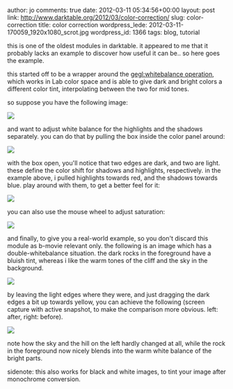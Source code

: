 author: jo
comments: true
date: 2012-03-11 05:34:56+00:00
layout: post
link: http://www.darktable.org/2012/03/color-correction/
slug: color-correction
title: color correction
wordpress_lede: 2012-03-11-170059_1920x1080_scrot.jpg
wordpress_id: 1366
tags: blog, tutorial

this is one of the oldest modules in darktable. it appeared to me that it probably lacks an example to discover how useful it can be.. so here goes the example.

this started off to be a wrapper around the [gegl:whitebalance operation](http://gegl.org/operations.html#op_gegl:whitebalance), which works in Lab color space and is able to give dark and bright colors a different color tint, interpolating between the two for mid tones.

so suppose you have the following image:

[![](http://www.darktable.org/wp-content/uploads/2012/03/2012-03-11-170029_1920x1080_scrot.jpg)](http://www.darktable.org/2012/03/color-correction/2012-03-11-170029_1920x1080_scrot/)

and want to adjust white balance for the highlights and the shadows separately. you can do that by pulling the box inside the color panel around:

[![](http://www.darktable.org/wp-content/uploads/2012/03/2012-03-11-170059_1920x1080_scrot.jpg)](http://www.darktable.org/2012/03/color-correction/2012-03-11-170059_1920x1080_scrot/)

with the box open, you'll notice that two edges are dark, and two are light. these define the color shift for shadows and highlights, respectively. in the example above, i pulled highlights towards red, and the shadows towards blue. play around with them, to get a better feel for it:

[![](http://www.darktable.org/wp-content/uploads/2012/03/2012-03-11-170139_1920x1080_scrot.jpg)](http://www.darktable.org/2012/03/color-correction/2012-03-11-170139_1920x1080_scrot/)

you can also use the mouse wheel to adjust saturation:

[![](http://www.darktable.org/wp-content/uploads/2012/03/2012-03-11-170333_1920x1080_scrot.jpg)](http://www.darktable.org/2012/03/color-correction/2012-03-11-170333_1920x1080_scrot/)

and finally, to give you a real-world example, so you don't discard this module as b-movie relevant only. the following is an image which has a double-whitebalance situation. the dark rocks in the foreground have a bluish tint, whereas i like the warm tones of the cliff and the sky in the background.

[![](http://www.darktable.org/wp-content/uploads/2012/03/2012-03-11-173857_1920x1080_scrot.jpg)](http://www.darktable.org/2012/03/color-correction/2012-03-11-173857_1920x1080_scrot/)

by leaving the light edges where they were, and just dragging the dark edges a bit up towards yellow, you can achieve the following (screen capture with active snapshot, to make the comparison more obvious. left: after, right: before).

[![](http://www.darktable.org/wp-content/uploads/2012/03/2012-03-11-174014_1920x1080_scrot.jpg)](http://www.darktable.org/2012/03/color-correction/2012-03-11-174014_1920x1080_scrot/)

note how the sky and the hill on the left hardly changed at all, while the rock in the foreground now nicely blends into the warm white balance of the bright parts.

sidenote: this also works for black and white images, to tint your image after monochrome conversion.

